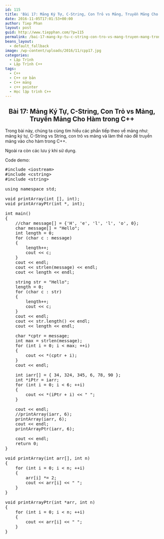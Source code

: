 ```yaml
---
id: 115
title: 'Bài 17: Mảng Ký Tự, C-String, Con Trỏ vs Mảng, Truyền Mảng Cho Hàm trong C++'
date: 2016-11-05T17:01:53+00:00
author: Tiep Phan
layout: post
guid: http://www.tiepphan.com/?p=115
permalink: /bai-17-mang-ky-tu-c-string-con-tro-vs-mang-truyen-mang-trong-cpp/
beans_layout:
  - default_fallback
image: /wp-content/uploads/2016/11/cpp17.jpg
categories:
  - Lập Trình
  - Lập Trình C++
tags:
  - C++
  - C++ cơ bản
  - C++ mảng
  - c++ pointer
  - Học lập trình C++
---
```

<h2 style="text-align: center;">
  Bài 17: Mảng Ký Tự, C-String, Con Trỏ vs Mảng, Truyền Mảng Cho Hàm trong C++
</h2>

Trong bài này, chúng ta cùng tìm hiểu các phần tiếp theo về mảng như: mảng ký tự, C-String vs String, con trỏ vs mảng và làm thế nào để truyền mảng vào cho hàm trong C++.

Ngoài ra còn các lưu ý khi sử dụng.

<!--more-->


  

  
Code demo:

<pre class="brush:c++;">#include &lt;iostream&gt;
#include &lt;cstring&gt;
#include &lt;string&gt;

using namespace std;

void printArray(int [], int);
void printArrayPtr(int *, int);

int main()
{
	//char message[] = {'H', 'e', 'l', 'l', 'o', 0};
	char message[] = "Hello";
	int length = 0;
	for (char c : message)
	{
		length++;
		cout &lt;&lt; c;
	}
	cout &lt;&lt; endl;
	cout &lt;&lt; strlen(message) &lt;&lt; endl;
	cout &lt;&lt; length &lt;&lt; endl;

	string str = "Hello";
	length = 0;
	for (char c : str)
	{
		length++;
		cout &lt;&lt; c;
	}
	cout &lt;&lt; endl;
	cout &lt;&lt; str.length() &lt;&lt; endl;
	cout &lt;&lt; length &lt;&lt; endl;

	char *cptr = message;
	int max = strlen(message);
	for (int i = 0; i &lt; max; ++i)
	{
		cout &lt;&lt; *(cptr + i);
	}
	cout &lt;&lt; endl;

	int iarr[] = { 34, 324, 345, 6, 78, 90 };
	int *iPtr = iarr;
	for (int i = 0; i &lt; 6; ++i)
	{
		cout &lt;&lt; *(iPtr + i) &lt;&lt; " ";
	}

	cout &lt;&lt; endl;
	//printArray(iarr, 6);
	printArray(iarr, 6);
	cout &lt;&lt; endl;
	printArrayPtr(iarr, 6);

	cout &lt;&lt; endl;
	return 0;
}

void printArray(int arr[], int n)
{
	for (int i = 0; i &lt; n; ++i)
	{
		arr[i] *= 2;
		cout &lt;&lt; arr[i] &lt;&lt; " ";
	}
}

void printArrayPtr(int *arr, int n)
{
	for (int i = 0; i &lt; n; ++i)
	{
		cout &lt;&lt; arr[i] &lt;&lt; " ";
	}
}</pre>

&nbsp;